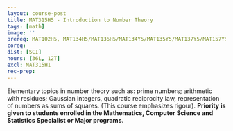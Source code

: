 ```yaml
---
layout: course-post
title: MAT315H5 - Introduction to Number Theory
tags: [math]
image: ''
prereq: MAT102H5, MAT134H5/MAT136H5/MAT134Y5/MAT135Y5/MAT137Y5/MAT157Y5/(MAT133Y5, MAT233H5), MAT224H5/MAT240H5, MAT301H5
coreq: 
dist: [SCI]
hours: [36L, 12T]
excl: MAT315H1
rec-prep: 
---
```


Elementary topics in number theory such as:  prime numbers; arithmetic with residues; Gaussian integers, quadratic reciprocity law, representation of numbers as sums of squares. (This course emphasizes rigour). **Priority is given to students enrolled in the Mathematics, Computer Science and Statistics Specialist or Major programs.**
